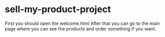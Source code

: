 # sell-my-product-project
First you should open the welcome.html
After that you can go to the main page where you can see the products and order something if you want.
